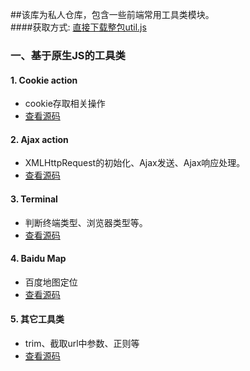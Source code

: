 ##该库为私人仓库，包含一些前端常用工具类模块。  
####获取方式: [直接下载整包util.js]()

### 一、基于原生JS的工具类

#### 1. Cookie action
- cookie存取相关操作
- [查看源码](https://raw.githubusercontent.com/DreamOn324/JSLibs/master/cookie.js)

#### 2. Ajax action
- XMLHttpRequest的初始化、Ajax发送、Ajax响应处理。
- [查看源码](https://raw.githubusercontent.com/DreamOn324/JSLibs/master/Ajax.js)

#### 3. Terminal
- 判断终端类型、浏览器类型等。
- [查看源码](https://raw.githubusercontent.com/DreamOn324/JSLibs/master/Terminal.js)

#### 4. Baidu Map 
- 百度地图定位
- [查看源码](https://raw.githubusercontent.com/DreamOn324/JSLibs/master/baiduMap.js)

#### 5. 其它工具类
- trim、截取url中参数、正则等
- [查看源码](https://raw.githubusercontent.com/DreamOn324/JSLibs/master/other.js)


  
